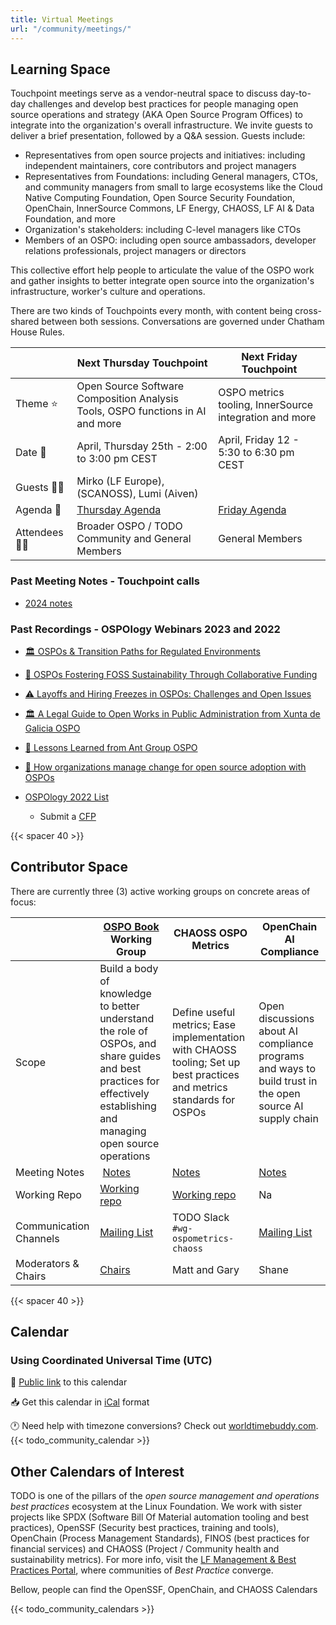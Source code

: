 ```yaml
---
title: Virtual Meetings
url: "/community/meetings/"
---
```


## Learning Space

Touchpoint meetings serve as a vendor-neutral space to discuss day-to-day challenges and develop best practices for people managing open source operations and strategy (AKA Open Source Program Offices) to integrate into the organization's overall infrastructure. We invite guests to deliver a brief presentation, followed by a Q&A session. Guests include:

- Representatives from open source projects and initiatives: including independent maintainers, core contributors and project managers
- Representatives from Foundations: including General managers, CTOs, and community managers from small to large ecosystems like the Cloud Native Computing Foundation, Open Source Security Foundation, OpenChain, InnerSource Commons, LF Energy, CHAOSS, LF AI & Data Foundation, and more
- Organization's stakeholders: including C-level managers like CTOs
- Members of an OSPO: including open source ambassadors, developer relations professionals, project managers or directors

This collective effort help people to articulate the value of the OSPO work and gather insights to better integrate open source into the organization's infrastructure, worker's culture and operations.

There are two kinds of Touchpoints every month, with content being cross-shared between both sessions. Conversations are governed under Chatham House Rules.

|  | Next Thursday Touchpoint| Next Friday Touchpoint|
| --- | --- | --- |
| Theme ⭐️ | Open Source Software Composition Analysis Tools, OSPO functions in AI and more | OSPO metrics tooling, InnerSource integration and more | 
| Date 📆 | April, Thursday 25th - 2:00 to 3:00 pm CEST | April, Friday 12 - 5:30 to 6:30 pm CEST | 
| Guests 🙋‍♀️ | Mirko (LF Europe), (SCANOSS), Lumi (Aiven) | | 
| Agenda 📝 |[Thursday Agenda](https://github.com/todogroup/ospology/discussions/443) | [Friday Agenda](https://github.com/todogroup/ospology/discussions/464) | 
| Attendees 👩‍💻| Broader OSPO / TODO Community and General Members | General Members |

### Past Meeting Notes - Touchpoint calls

- [2024 notes](https://github.com/todogroup/ospology/discussions?discussions_q=is%3Aopen+label%3A%22Meeting+Notes%22)

### Past Recordings - OSPOlogy Webinars 2023 and 2022 

- [🏛 OSPOs & Transition Paths for Regulated Environments](https://youtu.be/2QopYZbo3EQ?si=QH_W6OezScIj3Uh7)
- [🌻 OSPOs Fostering FOSS Sustainability Through Collaborative Funding](https://youtu.be/BgLfrEg9A8o?si=SvbKNwFNDrZMqAf0)
- [⚠️ Layoffs and Hiring Freezes in OSPOs: Challenges and Open Issues](https://youtu.be/XuPqvqWgD_A?si=cvqrGLsahT-KDMgH)
- [🏛 A Legal Guide to Open Works in Public Administration from Xunta de Galicia OSPO](https://youtu.be/sXw9kGVitZk?si=L-itD9lW8gsOKv0o)
- [🧩 Lessons Learned from Ant Group OSPO](https://youtu.be/RuiRYmm2q7E?si=HBDQajKNqDMcTaOP)
- [🧩 How organizations manage change for open source adoption with OSPOs](https://youtu.be/ZO4Zz-aLVVQ?si=Nx1l_jD9Q-jQWPoE)
- [OSPOlogy 2022 List](https://www.youtube.com/playlist?list=PLiBMylMTGpOKGo7I5Uh5f3XZLt41VllS5)

    * Submit a [CFP](https://github.com/todogroup/ospology/issues/new/choose)

{{< spacer 40 >}}

## Contributor Space

There are currently three (3) active working groups on concrete areas of focus:

| | [OSPO Book](https://ospobook.todogroup.org/) Working Group | CHAOSS OSPO Metrics | OpenChain AI Compliance | 
| --- | --- | --- | --- |
| Scope |Build a body of knowledge to better understand the role of OSPOs, and share guides and best practices for effectively establishing and managing open source operations | Define useful metrics; Ease implementation with CHAOSS tooling; Set up best practices and metrics standards for OSPOs | Open discussions about AI compliance programs and ways to build trust in the open source AI supply chain |
| Meeting Notes | <a href="https://lists.todogroup.org/g/WG-ospo-book-project/messages">Notes</a> | <a href="https://docs.google.com/document/d/1Bf6a1Ywi4m0Ywo4vuBBp3Q9_AA_QKbWf99WxAqRbpMw/edit?usp=sharing">Notes</a>| <a href="https://lists.openchainproject.org/g/ai/messages">Notes</a> |
| Working Repo | <a href="https://github.com/todogroup/ospology/tree/main/ospo-book">Working repo</a> | <a href="https://github.com/chaoss/wg-ospo">Working repo</a> | Na| 
| Communication Channels | <a href="https://lists.todogroup.org/g/WG-ospo-book-project">Mailing List</a> | TODO Slack `#wg-ospometrics-chaoss`| <a href="https://lists.openchainproject.org/g/ai">Mailing List</a> |
| Moderators & Chairs | <a href="https://github.com/todogroup/ospology/tree/main/ospo-book#%EF%B8%8F-project-teams">Chairs</a> | Matt and Gary | Shane |

{{< spacer 40 >}}

## Calendar
### Using Coordinated Universal Time (UTC) 

📅 [Public link](https://calendar.google.com/calendar/embed?src=c_cpd890ckcd8lgtqak65o6413ts%40group.calendar.google.com&ctz=Europe%2FMadrid) to this calendar

📥 Get this calendar in [iCal](https://calendar.google.com/calendar/ical/c_cpd890ckcd8lgtqak65o6413ts%40group.calendar.google.com/public/basic.ics) format

🕐 Need help with timezone conversions? Check out [worldtimebuddy.com](worldtimebuddy.com).
{{< todo_community_calendar >}}

## Other Calendars of Interest

TODO is one of the pillars of the *open source management and operations best practices* ecosystem at the Linux Foundation. We work with sister projects like SPDX (Software Bill Of Material automation tooling and best practices), OpenSSF (Security best practices, training and tools), OpenChain (Process Management Standards), FINOS (best practices for financial services) and CHAOSS (Project / Community health and sustainability metrics). For more info, visit the [LF Management & Best Practices Portal](https://www.linuxfoundation.org/projects/management), where communities of *Best Practice* converge. 

Bellow, people can find the OpenSSF, OpenChain, and CHAOSS Calendars

{{< todo_community_calendars >}}

